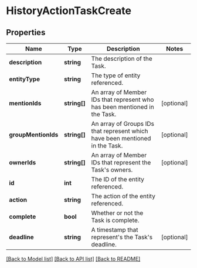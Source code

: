 # HistoryActionTaskCreate

## Properties
Name | Type | Description | Notes
------------ | ------------- | ------------- | -------------
**description** | **string** | The description of the Task. | 
**entityType** | **string** | The type of entity referenced. | 
**mentionIds** | **string[]** | An array of Member IDs that represent who has been mentioned in the Task. | [optional] 
**groupMentionIds** | **string[]** | An array of Groups IDs that represent which have been mentioned in the Task. | [optional] 
**ownerIds** | **string[]** | An array of Member IDs that represent the Task&#x27;s owners. | [optional] 
**id** | **int** | The ID of the entity referenced. | 
**action** | **string** | The action of the entity referenced. | 
**complete** | **bool** | Whether or not the Task is complete. | 
**deadline** | **string** | A timestamp that represent&#x27;s the Task&#x27;s deadline. | [optional] 

[[Back to Model list]](../../README.md#documentation-for-models) [[Back to API list]](../../README.md#documentation-for-api-endpoints) [[Back to README]](../../README.md)

